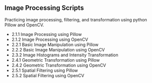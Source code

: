 ## Image Processing Scripts

Practicing image processing, filtering, and transformation using python Pillow and OpenCV.

- 2.1.1 Image Processing using Pillow
- 2.1.2 Image Processing using OpenCV
- 2.2.1 Basic Image Manipulation using Pillow 
- 2.2.2 Basic Image Manipulation using OpenCV
- 2.3.2 Image Histograms and Intensity Transformation
- 2.4.1 Geometric Transformation using Pillow
- 2.4.2 Geometric Transformation using OpenCV
- 2.5.1 Spatial Filtering using Pillow
- 2.5.2 Spatial Filtering using OpenCV


